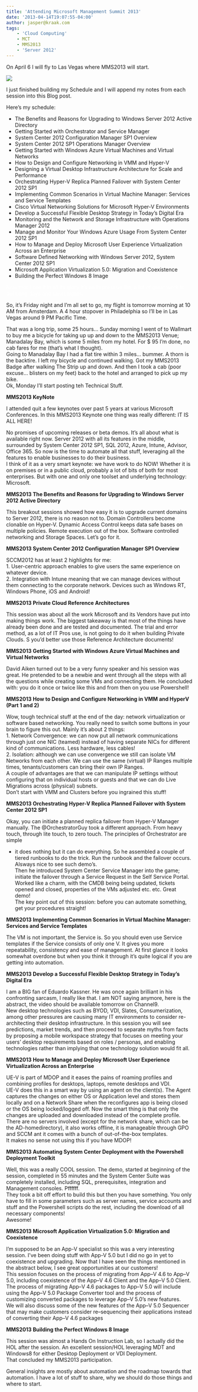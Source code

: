 ```yaml
---
title: 'Attending Microsoft Management Summit 2013'
date: '2013-04-14T19:07:55-04:00'
author: jasper@kraak.com
tags:
    - 'Cloud Computing'
    - MCT
    - MMS2013
    - 'Server 2012'
---
```


On April 6 I will fly to Las Vegas where MMS2013 will start.

![](http://www.kraak.com/wp-content/uploads/2013/03/032213_1907_AttendingMi1.png)

I just finished building my Schedule and I will append my notes from each session into this Blog post.

Here’s my schedule:

- <span style="color: white
-">The Benefits and Reasons for Upgrading to Windows Server 2012 Active Directory  
    </span>
- <span style="color: white
-">Getting Started with Orchestrator and Service Manager  
    </span>
- <span style="color: white
-">System Center 2012 Configuration Manager SP1 Overview  
    </span>
- <span style="color: white
-">System Center 2012 SP1 Operations Manager Overview  
    </span>
- <span style="color: white
-">Getting Started with Windows Azure Virtual Machines and Virtual Networks  
    </span>
- <span style="color: white
-">How to Design and Configure Networking in VMM and Hyper-V  
    </span>
- <span style="color: white
-">Designing a Virtual Desktop Infrastructure Architecture for Scale and Performance  
    </span>
- <span style="color: white
-">Orchestrating Hyper-V Replica Planned Failover with System Center 2012 SP1  
    </span>
- <span style="color: white
-">Implementing Common Scenarios in Virtual Machine Manager: Services and Service Templates  
    </span>
- <span style="color: white
-">Cisco Virtual Networking Solutions for Microsoft Hyper-V Environments</span>
- <span style="color: white
-">Develop a Successful Flexible Desktop Strategy in Today’s Digital Era  
    </span>
- <span style="color: white
-">Monitoring and the Network and Storage Infrastructure with Operations Manager 2012  
    </span>
- <span style="color: white
-">Manage and Monitor Your Windows Azure Usage From System Center 2012 SP1  
    </span>
- <span style="color: white
-">How to Manage and Deploy Microsoft User Experience Virtualization Across an Enterprise  
    </span>
- <span style="color: white
-">Software Defined Networking with Windows Server 2012, System Center 2012 SP1  
    </span>
- <span style="color: white
-">Microsoft Application Virtualization 5.0: Migration and Coexistence  
    </span>
- <span style="color: white
-">Building the Perfect Windows 8 Image  
    </span>

<span style="color: white;">Now that I see it in all its glory it’s an impressive list, a lot of great work to do! Long days and short nights.  
</span>

So, it’s Friday night and I’m all set to go, my flight is tomorrow morning at 10 AM from Amsterdam. A 4 hour stopover in Philadelphia so I’ll be in Las Vegas around 9 PM Pacific Time.

That was a long trip, some 25 hours… Sunday morning I went of to Wallmart to buy me a bicycle for taking up up and down to the MMS2013 Venue; Manadalay Bay, which is some 5 miles from my hotel. For $ 95 I’m done, no cab fares for me (that’s what I thought).  
Going to Manadalay Bay I had a flat tire within 3 miles… bummer. A thorn is the backtire. I left my bicycle and continued walking. Got my MMS2013 Badge after walking The Strip up and down. And then I took a cab (poor excuse… blisters on my feet) back to the hotel and arranged to pick up my bike.  
Ok, Monday I’ll start posting teh Technical Stuff.

**MMS2013 KeyNote**

I attended quit a few keynotes over past 5 years at various Microsoft Conferences. In this MMS2013 Keynote one thing was really different: IT IS ALL HERE!

No promises of upcoming releases or beta demos. It’s all about what is available right now. Server 2012 with all its features in the middle, surrounded by System Center 2012 SP1, SQL 2012, Azure, Intune, Advisor, Office 365. So now is the time to automate all that stuff, leveraging all the features to enable businesses to do their business.  
I think of it as a very smart keynote: we have work to do NOW! Whether it is on premises or in a public cloud, probably a lot of bits of both for most enterprises. But with one and only one toolset and underlying technology: Microsoft.

**MMS2013 The Benefits and Reasons for Upgrading to Windows Server 2012 Active Directory**

This breakout sessions showed how easy it is to upgrade current domains to Server 2012, there is no reason not to. Domain Controllers become clonable on Hyper-V. Dynamic Access Control keeps data safe bases on multiple policies. Remote execution out of the box. Software controlled networking and Storage Spaces. Let’s go for it.

**MMS2013 System Center 2012 Configuration Manager SP1 Overview**

SCCM2012 has at least 2 highlights for me:  
1\. User-centric approach enables to give users the same experience on whatever device.  
2\. Integration with Intune meaning that we can manage devices without them connecting to the corporate network. Devices such as Windows RT, Windows Phone, iOS and Android!

**MMS2013 Private Cloud Reference Architectures**

This session was about all the work Microsoft and its Vendors have put into making things work. The biggest takeaway is that most of the things have already been done and are tested and documented. The trial and error method, as a lot of IT Pros use, is not going to do it when building Private Clouds. S you’d better use those Reference Architecture documents!

**MMS2013 Getting Started with Windows Azure Virtual Machines and Virtual Networks**

David Aiken turned out to be a very funny speaker and his session was great. He pretended to be a newbie and went through all the steps with all the questions while creating some VMs and connecting them. He concluded with: you do it once or twice like this and from then on you use Powershell!

**MMS2013 How to Design and Configure Networking in VMM and HyperV (Part 1 and 2)**

Wow, tough technical stuff at the end of the day: network virtualization or software based networking. You really need to switch some buttons in your brain to figure this out. Mainly it’s about 2 things:  
1\. Network Convergence: we can now put all network communications through just one NIC (teamed) instead of having separate NICs for different kind of communications. Less hardware, less cables!  
2\. Isolation: although we can use convergence we still can isolate VM Networks from each other. We can use the same (virtual) IP Ranges multiple times, tenants/customers can bring their own IP Ranges.  
A couple of advantages are that we can manipulate IP settings without configuring that on individual hosts or guests and that we can do Live Migrations across (physical) subnets.  
Don’t start with VMM and Clusters before you ingrained this stuff!

**MMS2013 Orchestrating Hyper-V Replica Planned Failover with System Center 2012 SP1**

Okay, you can initiate a planned replica failover from Hyper-V Manager manually. The @OrchestratorGuy took a different approach. From heavy touch, through lite touch, to zero touch. The principles of Orchestrator are simple
- it does nothing but it can do everything. So he assembled a couple of tiered runbooks to do the trick. Run the runbook and the failover occurs. Alsways nice to see such demo’s.  
Then he introduced System Center Service Manager into the game; initiate the failover through a Service Request in the Self Service Portal. Worked like a charm, with the CMDB being being updated, tickets opened and closed, properties of the VMs adjusted etc. etc. Great demo!  
The key point out of this session: before you can automate something, get your procedures straight!

**MMS2013 Implementing Common Scenarios in Virtual Machine Manager: Services and Service Templates**

The VM is not important, the Service is. So you should even use Service templates if the Service consists of only one V. It gives you more repeatability, consistency and ease of management. At first glance it looks somewhat overdone but when you think it through it’s quite logical if you are getting into automation.

**MMS2013 Develop a Successful Flexible Desktop Strategy in Today’s Digital Era**

I am a BIG fan of Eduardo Kassner. He was once again brilliant in his confronting sarcasm, I really like that. I am NOT saying anymore, here is the abstract, the video should be available tomorrow on Channel9.  
New desktop technologies such as BYOD, VDI, Slates, Consumerization, among other pressures are causing many IT environments to consider re-architecting their desktop infrastructure. In this session you will see predictions, market trends, and then proceed to separate myths from facts by proposing a mobile workspace strategy that focuses on meeting your users’ desktop requirements based on roles / personas, and enabling technologies rather than implying that one technology solution would fit all.

**MMS2013 How to Manage and Deploy Microsoft User Experience Virtualization Across an Enterprise**

UE-V is part of MDOP and it eases the pains of roaming profiles and combining profiles for desktops, laptops, remote desktops and VDI.  
UE-V does this in a smart way by using an agent on the client(s). The Agent captures the changes on either OS or Application level and stores them locally and on a Network Share when the reconfigures app is being closed or the OS being locked/logged off. Now the smart thing is that only the changes are uploaded and downloaded instead of the complete profile.  
There are no servers involved (except for the network share, which can be the AD-homedirectory), it also works offline, it is manageable through GPO and SCCM ant it comes with a bunch of out-of-the-box templates.  
It makes no sense not using this if you have MDOP!

**MMS2013 Automating System Center Deployment with the Powershell Deployment Toolkit**

Well, this was a really COOL session. The demo, started at beginning of the session, completed in 55 minutes and the System Center Suite was completely installed, including SQL, prerequisites, integration and Management consoles. Pffffff.  
They took a bit off effort to build this but then you have something. You only have to fill in some parameters such as server names, service accounts and stuff and the Powershell scripts do the rest, including the download of all necessary components!  
Awesome!

**MMS2013 Microsoft Application Virtualization 5.0: Migration and Coexistence**

I’m supposed to be an App-V specialist so this was a very interesting session. I’ve been doing stuff with App-V 5.0 but I did no go in yet to coexistence and upgrading. Now that I have seen the things mentioned in the abstract below, I see great opportunities at our customers!  
This session focuses on the process of migrating from App–V 4.6 to App–V 5.0, including coexistence of the App–V 4.6 Client and the App–V 5.0 Client.  
The process of migrating App–V 4.6 packages to App–V 5.0 will include using the App–V 5.0 Package Converter tool and the process of customizing converted packages to leverage App–V 5.0’s new features.  
We will also discuss some of the new features of the App–V 5.0 Sequencer that may make customers consider re–sequencing their applications instead of converting their App–V 4.6 packages

**MMS2013 Building the Perfect Windows 8 Image**

This session was almost a Hands On Instruction Lab, so I actually did the HOL after the session. An excellent session/HOL leveraging MDT and Windows8 for either Desktop Deployment or VDI Deployment.  
That concluded my MMS2013 participation.

General insights are mostly about automation and the roadmap towards that automation. I have a lot of stuff to share, why we should do those things and where to start.

